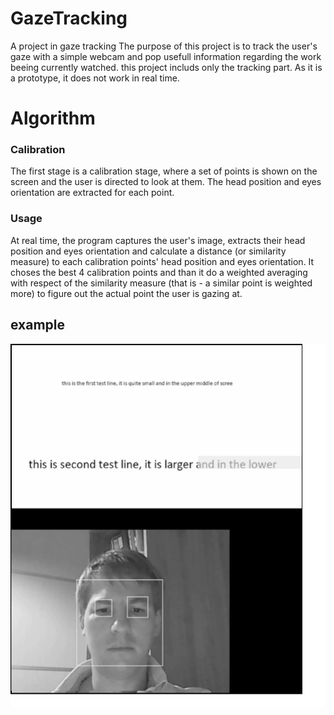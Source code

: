 # GazeTracking
A project in gaze tracking
The purpose of this project is to track the user's gaze with a simple webcam and pop usefull information regarding the work beeing currently watched.
this project includs only the tracking part.
As it is a prototype, it does not work in real time.

# Algorithm

### Calibration
The first stage is a calibration stage, where a set of points is shown on the screen and the user is directed to look at them.
The head position and eyes orientation are extracted for each point.

### Usage
At real time, the program captures the user's image, extracts their head position and eyes orientation and calculate a distance (or similarity measure) to each calibration points' head position and eyes orientation.
It choses the best 4 calibration points and than it do a weighted averaging with respect of the similarity measure (that is - a similar point is weighted more) to figure out the actual point the user is gazing at.

## example
![example](https://raw.githubusercontent.com/AlonRosenberg1/GazeTracking/main/example.png)
